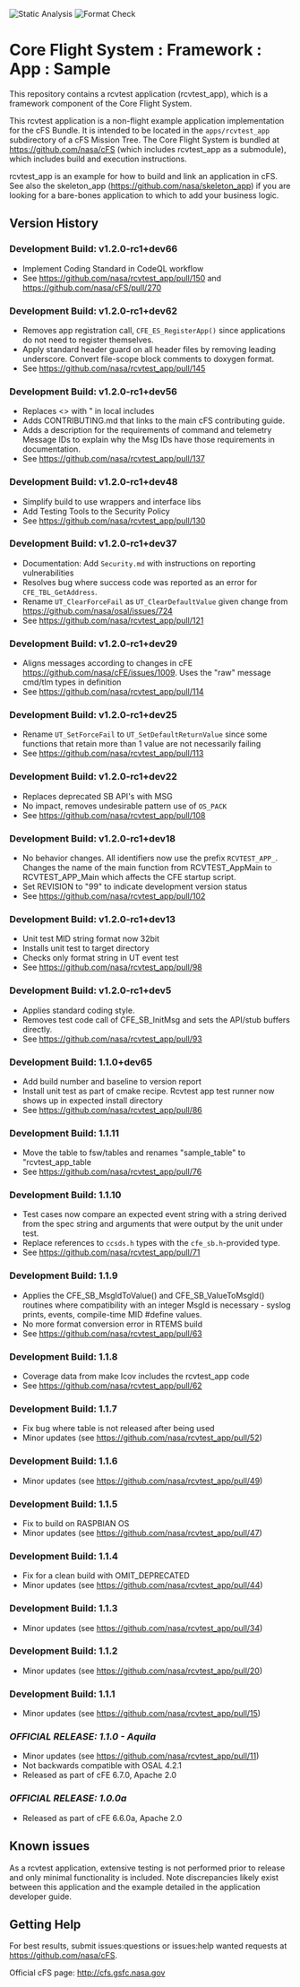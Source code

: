 ![Static Analysis](https://github.com/nasa/rcvtest_app/workflows/Static%20Analysis/badge.svg)
![Format Check](https://github.com/nasa/rcvtest_app/workflows/Format%20Check/badge.svg)

# Core Flight System : Framework : App : Sample

This repository contains a rcvtest application (rcvtest_app), which is a framework component of the Core Flight System.

This rcvtest application is a non-flight example application implementation for the cFS Bundle. It is intended to be located in the `apps/rcvtest_app` subdirectory of a cFS Mission Tree. The Core Flight System is bundled at <https://github.com/nasa/cFS> (which includes rcvtest_app as a submodule), which includes build and execution instructions.

rcvtest_app is an example for how to build and link an application in cFS. See also the skeleton_app (<https://github.com/nasa/skeleton_app>) if you are looking for a bare-bones application to which to add your business logic.

## Version History

### Development Build: v1.2.0-rc1+dev66

-  Implement Coding Standard in CodeQL workflow
- See <https://github.com/nasa/rcvtest_app/pull/150> and <https://github.com/nasa/cFS/pull/270>

### Development Build: v1.2.0-rc1+dev62

- Removes app registration call, `CFE_ES_RegisterApp()` since applications do not need to register themselves.
- Apply standard header guard on all header files by removing leading underscore. Convert file-scope block comments to doxygen format.
- See <https://github.com/nasa/rcvtest_app/pull/145>


### Development Build: v1.2.0-rc1+dev56

- Replaces <> with " in local includes
- Adds CONTRIBUTING.md that links to the main cFS contributing guide.
- Adds a description for the requirements of command and telemetry Message IDs to explain why the Msg IDs have those requirements in documentation.
- See <https://github.com/nasa/rcvtest_app/pull/137>

### Development Build: v1.2.0-rc1+dev48

- Simplify build to use wrappers and interface libs
- Add Testing Tools to the Security Policy
- See <https://github.com/nasa/rcvtest_app/pull/130>

### Development Build: v1.2.0-rc1+dev37

- Documentation: Add `Security.md` with instructions on reporting vulnerabilities
- Resolves bug where success code was reported as an error for `CFE_TBL_GetAddress`.
- Rename `UT_ClearForceFail` as `UT_ClearDefaultValue` given change from <https://github.com/nasa/osal/issues/724>
- See <https://github.com/nasa/rcvtest_app/pull/121>

### Development Build: v1.2.0-rc1+dev29

- Aligns messages according to changes in cFE <https://github.com/nasa/cFE/issues/1009>. Uses the "raw" message cmd/tlm types in definition
- See <https://github.com/nasa/rcvtest_app/pull/114>


### Development Build: v1.2.0-rc1+dev25

- Rename `UT_SetForceFail` to `UT_SetDefaultReturnValue` since some functions that retain more than 1 value are not necessarily failing
- See <https://github.com/nasa/rcvtest_app/pull/113>


### Development Build: v1.2.0-rc1+dev22

- Replaces deprecated SB API's with MSG
- No impact, removes undesirable pattern use of `OS_PACK`
- See <https://github.com/nasa/rcvtest_app/pull/108>

### Development Build: v1.2.0-rc1+dev18

- No behavior changes. All identifiers now use the prefix `RCVTEST_APP_`. Changes the name of the main function from RCVTEST_AppMain to RCVTEST_APP_Main which affects the CFE startup script.
- Set REVISION to "99" to indicate development version status
- See <https://github.com/nasa/rcvtest_app/pull/102>

### Development Build: v1.2.0-rc1+dev13

- Unit test MID string format now 32bit
- Installs unit test to target directory
- Checks only format string in UT event test
- See <https://github.com/nasa/rcvtest_app/pull/98>

### Development Build: v1.2.0-rc1+dev5

- Applies standard coding style.
- Removes test code call of CFE_SB_InitMsg and sets the API/stub buffers directly.
- See <https://github.com/nasa/rcvtest_app/pull/93>

### Development Build: 1.1.0+dev65

- Add build number and baseline to version report
- Install unit test as part of cmake recipe. Rcvtest app test runner now shows up in expected install directory
- See <https://github.com/nasa/rcvtest_app/pull/86>

### Development Build: 1.1.11

- Move the table to fsw/tables and renames "sample_table" to "rcvtest_app_table
- See <https://github.com/nasa/rcvtest_app/pull/76>

### Development Build: 1.1.10

- Test cases now compare an expected event string with a string derived from the spec string and arguments that were output by the unit under test.
- Replace references to `ccsds.h` types with the `cfe_sb.h`-provided type.
- See <https://github.com/nasa/rcvtest_app/pull/71>

### Development Build: 1.1.9

- Applies the CFE_SB_MsgIdToValue() and CFE_SB_ValueToMsgId() routines where compatibility with an integer MsgId is necessary - syslog prints, events, compile-time MID #define values.
- No more format conversion error in RTEMS build
- See <https://github.com/nasa/rcvtest_app/pull/63>

### Development Build: 1.1.8

- Coverage data from make lcov includes the rcvtest_app code
- See <https://github.com/nasa/rcvtest_app/pull/62>

### Development Build: 1.1.7

- Fix bug where table is not released after being used
- Minor updates (see <https://github.com/nasa/rcvtest_app/pull/52>)

### Development Build: 1.1.6

- Minor updates (see <https://github.com/nasa/rcvtest_app/pull/49>)

### Development Build: 1.1.5

- Fix to build on RASPBIAN OS
- Minor updates (see <https://github.com/nasa/rcvtest_app/pull/47>)

### Development Build: 1.1.4

- Fix for a clean build with OMIT_DEPRECATED
- Minor updates (see <https://github.com/nasa/rcvtest_app/pull/44>)

### Development Build: 1.1.3

- Minor updates (see <https://github.com/nasa/rcvtest_app/pull/34>)

### Development Build: 1.1.2

- Minor updates (see <https://github.com/nasa/rcvtest_app/pull/20>)

### Development Build: 1.1.1

- Minor updates (see <https://github.com/nasa/rcvtest_app/pull/15>)

### _**OFFICIAL RELEASE: 1.1.0 - Aquila**_

- Minor updates (see <https://github.com/nasa/rcvtest_app/pull/11>)
- Not backwards compatible with OSAL 4.2.1
- Released as part of cFE 6.7.0, Apache 2.0

### _**OFFICIAL RELEASE: 1.0.0a**_

- Released as part of cFE 6.6.0a, Apache 2.0

## Known issues

As a rcvtest application, extensive testing is not performed prior to release and only minimal functionality is included. Note discrepancies likely exist between this application and the example detailed in the application developer guide.

## Getting Help

For best results, submit issues:questions or issues:help wanted requests at <https://github.com/nasa/cFS>.

Official cFS page: <http://cfs.gsfc.nasa.gov>
